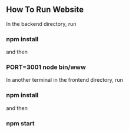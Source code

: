## How To Run Website

In the backend directory, run

### npm install

and then

### PORT=3001 node bin/www

In another terminal in the frontend directory, run

### npm install

and then

### npm start